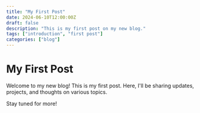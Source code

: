 ```yaml
---
title: "My First Post"
date: 2024-06-10T12:00:00Z
draft: false
description: "This is my first post on my new blog."
tags: ["introduction", "first post"]
categories: ["blog"]
---
```


# My First Post

Welcome to my new blog! This is my first post. Here, I'll be sharing updates, projects, and thoughts on various topics.

Stay tuned for more!
